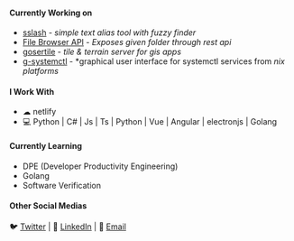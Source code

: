   
#### Currently Working on
* [sslash](https://github.com/shakg/sslash) - *simple text alias tool with fuzzy finder*
* [File Browser API](https://github.com/shakg/file-browser-api) - *Exposes given folder through rest api*
* [gosertile](https://github.com/shakg/gosertile) - *tile & terrain server for gis apps*
* [g-systemctl](https://github.com/shakg/g-systemctl) - *graphical user interface for systemctl services from *nix platforms*

#### I Work With
* ☁ netlify 
* 💻 Python | C# | Js | Ts | Python | Vue | Angular | electronjs | Golang

#### Currently Learning
* DPE (Developer Productivity Engineering)
* Golang
* Software Verification

#### Other Social Medias
🐦 [Twitter](https://twitter.com/ishakgonul1) | 💼 [LinkedIn](https://www.linkedin.com/in/ishak-g%C3%B6n%C3%BCl-302004130/) | 📧 [Email](mailto:ishakgonulgb@gmail.com)
